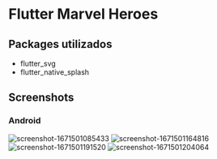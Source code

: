 # Flutter Marvel Heroes

## Packages utilizados
- flutter_svg
- flutter_native_splash

## Screenshots
### Android
![screenshot-1671501085433](https://user-images.githubusercontent.com/11803107/208563010-0778deb2-dacc-4ff5-b23f-33967253a71f.png)
![screenshot-1671501164816](https://user-images.githubusercontent.com/11803107/208563113-00a08e7c-b08d-411a-8336-b735463466bb.png)
![screenshot-1671501191520](https://user-images.githubusercontent.com/11803107/208563147-f6767775-05c5-4b14-916e-34ea18e01800.png)
![screenshot-1671501204064](https://user-images.githubusercontent.com/11803107/208563187-a5497042-c1fd-4fa8-ba3c-0e7b7f45e920.png)
